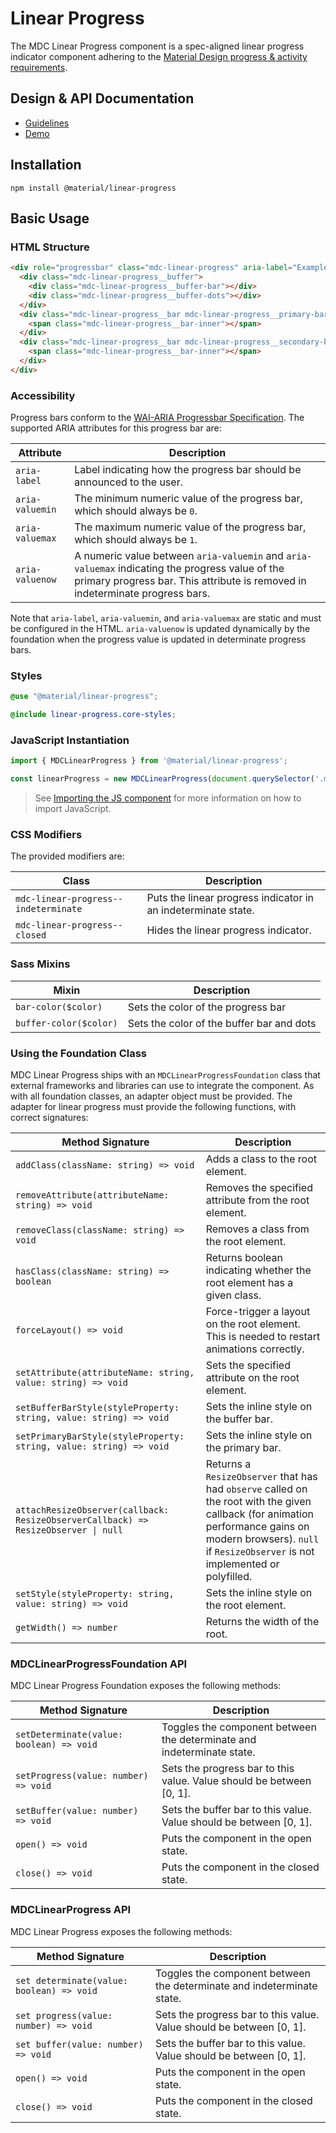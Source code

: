 <!--docs:
title: "Linear Progress"
layout: detail
section: components
excerpt: "Material Design-styled linear progress indicators."
iconId: progress_linear
path: /catalog/linear-progress/
-->

# Linear Progress

The MDC Linear Progress component is a spec-aligned linear progress indicator component adhering to the
[Material Design progress & activity requirements](https://material.io/go/design-progress-indicators).

## Design & API Documentation

<ul class="icon-list">
  <li class="icon-list-item icon-list-item--spec">
    <a href="https://material.io/go/design-progress-indicators">Guidelines</a>
  </li>
  <li class="icon-list-item icon-list-item--link">
    <a href="https://material-components.github.io/material-components-web-catalog/#/component/linear-progress-indicator">Demo</a>
  </li>
</ul>

## Installation

```
npm install @material/linear-progress
```

## Basic Usage

### HTML Structure

```html
<div role="progressbar" class="mdc-linear-progress" aria-label="Example Progress Bar" aria-valuemin="0" aria-valuemax="1" aria-valuenow="0">
  <div class="mdc-linear-progress__buffer">
    <div class="mdc-linear-progress__buffer-bar"></div>
    <div class="mdc-linear-progress__buffer-dots"></div>
  </div>
  <div class="mdc-linear-progress__bar mdc-linear-progress__primary-bar">
    <span class="mdc-linear-progress__bar-inner"></span>
  </div>
  <div class="mdc-linear-progress__bar mdc-linear-progress__secondary-bar">
    <span class="mdc-linear-progress__bar-inner"></span>
  </div>
</div>
```

### Accessibility

Progress bars conform to the [WAI-ARIA Progressbar Specification](https://www.w3.org/TR/wai-aria/#progressbar). The supported ARIA attributes for this progress bar are:

| Attribute | Description |
| --------- | ----------- |
| `aria-label` | Label indicating how the progress bar should be announced to the user. |
| `aria-valuemin` | The minimum numeric value of the progress bar, which should always be `0`. |
| `aria-valuemax` | The maximum numeric value of the progress bar, which should always be `1`. |
| `aria-valuenow` | A numeric value between `aria-valuemin` and `aria-valuemax` indicating the progress value of the primary progress bar. This attribute is removed in indeterminate progress bars. |

Note that `aria-label`, `aria-valuemin`, and `aria-valuemax` are static and must be configured in the HTML. `aria-valuenow` is updated dynamically by the foundation when the progress value is updated in determinate progress bars.

### Styles
```scss
@use "@material/linear-progress";

@include linear-progress.core-styles;
```

### JavaScript Instantiation

```js
import { MDCLinearProgress } from '@material/linear-progress';

const linearProgress = new MDCLinearProgress(document.querySelector('.mdc-linear-progress'));
```

> See [Importing the JS component](../../docs/importing-js.md) for more information on how to import JavaScript.

### CSS Modifiers

The provided modifiers are:

| Class                 | Description                                             |
| --------------------- | ------------------------------------------------------- |
| `mdc-linear-progress--indeterminate`   | Puts the linear progress indicator in an indeterminate state. |
| `mdc-linear-progress--closed`  | Hides the linear progress indicator. |

### Sass Mixins

Mixin | Description
--- | ---
`bar-color($color)` | Sets the color of the progress bar
`buffer-color($color)` | Sets the color of the buffer bar and dots

### Using the Foundation Class

MDC Linear Progress ships with an `MDCLinearProgressFoundation` class that external frameworks and libraries can
use to integrate the component. As with all foundation classes, an adapter object must be provided.
The adapter for linear progress must provide the following functions, with correct signatures:

| Method Signature | Description |
| --- | --- |
| `addClass(className: string) => void` | Adds a class to the root element. |
| `removeAttribute(attributeName: string) => void` | Removes the specified attribute from the root element. |
| `removeClass(className: string) => void` | Removes a class from the root element. |
| `hasClass(className: string) => boolean` | Returns boolean indicating whether the root element has a given class. |
| `forceLayout() => void` | Force-trigger a layout on the root element. This is needed to restart animations correctly. |
| `setAttribute(attributeName: string, value: string) => void` | Sets the specified attribute on the root element. |
| `setBufferBarStyle(styleProperty: string, value: string) => void` | Sets the inline style on the buffer bar. |
| `setPrimaryBarStyle(styleProperty: string, value: string) => void` | Sets the inline style on the primary bar. |
| `attachResizeObserver(callback: ResizeObserverCallback) => ResizeObserver \| null` | Returns a `ResizeObserver` that has had `observe` called on the root with the given callback (for animation performance gains on modern browsers). `null` if `ResizeObserver` is not implemented or polyfilled. |
| `setStyle(styleProperty: string, value: string) => void` | Sets the inline style on the root element. |
| `getWidth() => number` | Returns the width of the root. |

### MDCLinearProgressFoundation API

MDC Linear Progress Foundation exposes the following methods:

| Method Signature | Description |
| --- | --- |
| `setDeterminate(value: boolean) => void` | Toggles the component between the determinate and indeterminate state. |
| `setProgress(value: number) => void` | Sets the progress bar to this value. Value should be between [0, 1]. |
| `setBuffer(value: number) => void` | Sets the buffer bar to this value. Value should be between [0, 1]. |
| `open() => void` | Puts the component in the open state. |
| `close() => void` | Puts the component in the closed state. |

### MDCLinearProgress API

MDC Linear Progress exposes the following methods:

| Method Signature | Description |
| --- | --- |
| `set determinate(value: boolean) => void` | Toggles the component between the determinate and indeterminate state. |
| `set progress(value: number) => void` | Sets the progress bar to this value. Value should be between [0, 1]. |
| `set buffer(value: number) => void` | Sets the buffer bar to this value. Value should be between [0, 1]. |
| `open() => void` | Puts the component in the open state. |
| `close() => void` | Puts the component in the closed state. |
